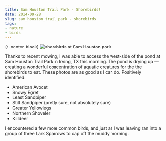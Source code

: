 ```yaml
---
title: Sam Houston Trail Park - Shorebirds!
date: 2014-09-28
slug: sam_houston_trail_park_-_shorebirds
tags:
- nature
- birds
---
```


{: .center-block}
![shorebirds at Sam Houston park](/img/shorebirdsSamHouston.JPG)

Thanks to recent mowing, I was able to access the west-side of the pond at Sam
Houston Trail Park in Irving, TX this morning. The pond is drying up &mdash;
creating a wonderful concentration of aquatic creatures for the the shorebirds
to eat. These photos are as good as I can do. Positively identified:

* American Avocet
* Snowy Egret
* Least Sandpiper
* Stilt Sandpiper (pretty sure, not absolutely sure)
* Greater Yellowlegs
* Northern Shoveler
* Killdeer

I encountered a few more common birds, and just as I was leaving ran into a
group of three Lark Sparrows to cap off the muddy morning.
